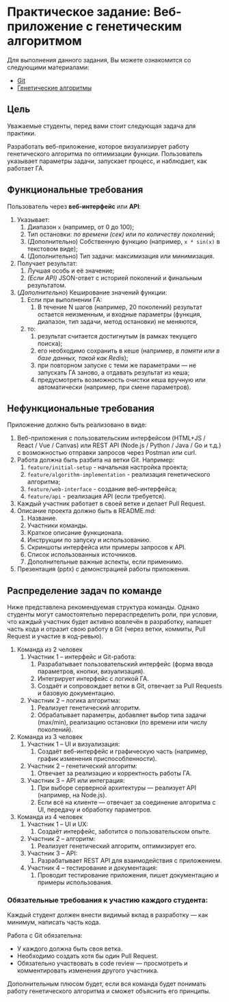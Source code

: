 # Практическое задание: Веб-приложение с генетическим алгоритмом

Для выполнения данного задания, Вы можете ознакомится со следующими материалами:

- [Git](./01_git.md)
- [Генетические алгоритмы](./02_ga.md)

## Цель

Уважаемые студенты, перед вами стоит следующая задача для практики.

Разработать веб-приложение, которое визуализирует работу генетического алгоритма по оптимизации функции. Пользователь указывает параметры задачи, запускает процесс, и наблюдает, как работает ГА.

## Функциональные требования

Пользователь через **веб-интерфейс** или **API**:

1. Указывает:
   1. Диапазон `x` (например, от 0 до 100);
   2. Тип остановки: _по времени (сек)_ или _по количеству поколений_;
   3. (Дополнительно) Собственную функцию (например, `x * sin(x)` в текстовом виде);
   4. (Дополнительно) Тип задачи: максимизация или минимизация.
2. Получает результат:
   1. Лучшая особь и её значение;
   2. _(Если API)_ JSON-ответ с историей поколений и финальным результатом.
3. (_Дополнительно_) Кеширование значений функции:
   1. Если при выполнении ГА:
      1. В течение N шагов (например, 20 поколений) результат остается неизменным, и входные параметры (функция, диапазон, тип задачи, метод остановки) не меняются,
   2. то:
      1. результат считается достигнутым (в рамках текущего поиска);
      2. его необходимо сохранить в кеше (например, _в памяти или в базе данных, такой как Redis_);
      3. при повторном запуске с теми же параметрами — не запускать ГА заново, а отдавать результат из кеша;
      4. предусмотреть возможность очистки кеша вручную или автоматически (например, при смене параметров).

## Нефункциональные требования

Приложение должно быть реализовано в виде:

1. Веб-приложения с пользовательским интерфейсом (HTML+JS / React / Vue / Canvas) или REST API (Node.js / Python / Java / Go и т.д.) с возможностью отправки запросов через Postman или curl.
2. Работа должна быть разбита на ветки Git. Например:
   1. `feature/initial-setup` - начальная настройка проекта;
   2. `feature/algorithm-implementation` - реализация генетического алгоритма;
   3. `feature/web-interface` - создание веб-интерфейса;
   4. `feature/api` - реализация API (если требуется).
3. Каждый участник работает в своей ветке и делает Pull Request.
4. Описание проекта должно быть в README.md:
   1. Название.
   2. Участники команды.
   3. Краткое описание функционала.
   4. Инструкции по запуску и использованию.
   5. Скриншоты интерфейса или примеры запросов к API.
   6. Список использованных источников.
   7. Дополнительные важные аспекты, если применимо.
5. Презентация (pptx) с демонстрацией работы приложения.

## Распределение задач по команде

Ниже представлена рекомендуемая структура команды. Однако студенты могут самостоятельно перераспределить роли, при условии, что каждый участник будет активно вовлечён в разработку, напишет часть кода и отразит свою работу в Git (через ветки, коммиты, Pull Request и участие в код-ревью).

1. Команда из 2 человек
   1. Участник 1 – интерфейс и Git-работа:
      1. Разрабатывает пользовательский интерфейс (форма ввода параметров, кнопки, визуализация).
      2. Интегрирует интерфейс с логикой ГА.
      3. Создаёт и сопровождает ветки в Git, отвечает за Pull Requests и базовую документацию.
   2. Участник 2 – логика алгоритма:
      1. Реализует генетический алгоритм.
      2. Обрабатывает параметры, добавляет выбор типа задачи (max/min), реализацию остановки (по времени или числу поколений).
2. Команда из 3 человек
   1. Участник 1 – UI и визуализация:
      1. Создаёт веб-интерфейс и графическую часть (например, график изменения приспособленности).
   2. Участник 2 – генетический алгоритм:
      1. Отвечает за реализацию и корректность работы ГА.
   3. Участник 3 – API или интеграция:
      1. При выборе серверной архитектуры — реализует API (например, на Node.js).
      2. Если всё на клиенте — отвечает за соединение алгоритма с UI, передачу и обработку параметров.
3. Команда из 4 человек
   1. Участник 1 – UI и UX:
      1. Создаёт интерфейс, заботится о пользовательском опыте.
   2. Участник 2 – алгоритм:
      1. Реализует генетический алгоритм, оптимизирует его.
   3. Участник 3 – API:
      1. Разрабатывает REST API для взаимодействия с приложением.
   4. Участник 4 – тестирование и документация:
      1. Проводит тестирование приложения, пишет документацию и примеры использования.

### Обязательные требования к участию каждого студента:

Каждый студент должен внести видимый вклад в разработку — как минимум, написать часть кода.

Работа с Git обязательна:

- У каждого должна быть своя ветка.
- Необходимо создать хотя бы один Pull Request.
- Обязательно участвовать в code review — просмотреть и комментировать изменения другого участника.

Дополнительным плюсом будет, если вся команда будет понимать работу генетического алгоритма и сможет объяснить его принципы.
